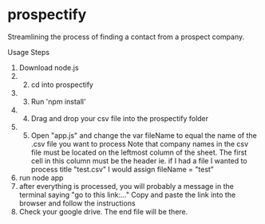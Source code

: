 # prospectify
Streamlining the process of finding a contact from a prospect company.

Usage Steps
1. Download node.js
2. 2. cd into prospectify
3. 3. Run 'npm install'
4. 4. Drag and drop your csv file into the prospectify folder
5. 5. Open "app.js" and change the var fileName to equal the name of the .csv file you want to process
  Note that company names in the csv file must be located on the leftmost column of the sheet. The first cell in this column must be the header
  ie. if I had a file I wanted to process title "test.csv" I would assign fileName = "test"
6. run node app
7. after everything is processed, you will probably a message in the terminal saying "go to this link:..." Copy and paste the link into the browser and follow the instructions
8. Check your google drive. The end file will be there.
